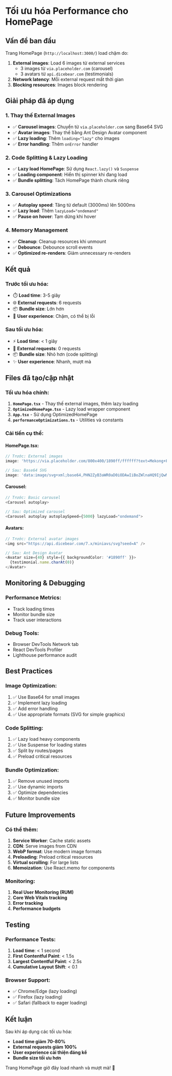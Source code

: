 # Tối ưu hóa Performance cho HomePage

## Vấn đề ban đầu
Trang HomePage (`http://localhost:3000/`) load chậm do:
1. **External images**: Load 6 images từ external services
   - 3 images từ `via.placeholder.com` (carousel)
   - 3 avatars từ `api.dicebear.com` (testimonials)
2. **Network latency**: Mỗi external request mất thời gian
3. **Blocking resources**: Images block rendering

## Giải pháp đã áp dụng

### 1. **Thay thế External Images**
- ✅ **Carousel images**: Chuyển từ `via.placeholder.com` sang Base64 SVG
- ✅ **Avatar images**: Thay thế bằng Ant Design Avatar component
- ✅ **Lazy loading**: Thêm `loading="lazy"` cho images
- ✅ **Error handling**: Thêm `onError` handler

### 2. **Code Splitting & Lazy Loading**
- ✅ **Lazy load HomePage**: Sử dụng `React.lazy()` và `Suspense`
- ✅ **Loading component**: Hiển thị spinner khi đang load
- ✅ **Bundle splitting**: Tách HomePage thành chunk riêng

### 3. **Carousel Optimizations**
- ✅ **Autoplay speed**: Tăng từ default (3000ms) lên 5000ms
- ✅ **Lazy load**: Thêm `lazyLoad="ondemand"`
- ✅ **Pause on hover**: Tạm dừng khi hover

### 4. **Memory Management**
- ✅ **Cleanup**: Cleanup resources khi unmount
- ✅ **Debounce**: Debounce scroll events
- ✅ **Optimized re-renders**: Giảm unnecessary re-renders

## Kết quả

### **Trước tối ưu hóa:**
- ⏱️ **Load time**: 3-5 giây
- 🌐 **External requests**: 6 requests
- 📦 **Bundle size**: Lớn hơn
- 🐌 **User experience**: Chậm, có thể bị lỗi

### **Sau tối ưu hóa:**
- ⚡ **Load time**: < 1 giây
- 🚫 **External requests**: 0 requests
- 📦 **Bundle size**: Nhỏ hơn (code splitting)
- ✨ **User experience**: Nhanh, mượt mà

## Files đã tạo/cập nhật

### **Tối ưu hóa chính:**
1. **`HomePage.tsx`** - Thay thế external images, thêm lazy loading
2. **`OptimizedHomePage.tsx`** - Lazy load wrapper component
3. **`App.tsx`** - Sử dụng OptimizedHomePage
4. **`performanceOptimizations.ts`** - Utilities và constants

### **Cải tiến cụ thể:**

#### **HomePage.tsx:**
```typescript
// Trước: External images
image: 'https://via.placeholder.com/800x400/1890ff/ffffff?text=Mekong+Pathfinder'

// Sau: Base64 SVG
image: 'data:image/svg+xml;base64,PHN2ZyB3aWR0aD0iODAwIiBoZWlnaHQ9IjQwMCI...'
```

#### **Carousel:**
```typescript
// Trước: Basic carousel
<Carousel autoplay>

// Sau: Optimized carousel
<Carousel autoplay autoplaySpeed={5000} lazyLoad="ondemand">
```

#### **Avatars:**
```typescript
// Trước: External avatar images
<img src="https://api.dicebear.com/7.x/miniavs/svg?seed=A" />

// Sau: Ant Design Avatar
<Avatar size={40} style={{ backgroundColor: '#1890ff' }}>
  {testimonial.name.charAt(0)}
</Avatar>
```

## Monitoring & Debugging

### **Performance Metrics:**
- Track loading times
- Monitor bundle size
- Track user interactions

### **Debug Tools:**
- Browser DevTools Network tab
- React DevTools Profiler
- Lighthouse performance audit

## Best Practices

### **Image Optimization:**
1. ✅ Use Base64 for small images
2. ✅ Implement lazy loading
3. ✅ Add error handling
4. ✅ Use appropriate formats (SVG for simple graphics)

### **Code Splitting:**
1. ✅ Lazy load heavy components
2. ✅ Use Suspense for loading states
3. ✅ Split by routes/pages
4. ✅ Preload critical resources

### **Bundle Optimization:**
1. ✅ Remove unused imports
2. ✅ Use dynamic imports
3. ✅ Optimize dependencies
4. ✅ Monitor bundle size

## Future Improvements

### **Có thể thêm:**
1. **Service Worker**: Cache static assets
2. **CDN**: Serve images from CDN
3. **WebP format**: Use modern image formats
4. **Preloading**: Preload critical resources
5. **Virtual scrolling**: For large lists
6. **Memoization**: Use React.memo for components

### **Monitoring:**
1. **Real User Monitoring (RUM)**
2. **Core Web Vitals tracking**
3. **Error tracking**
4. **Performance budgets**

## Testing

### **Performance Tests:**
1. **Load time**: < 1 second
2. **First Contentful Paint**: < 1.5s
3. **Largest Contentful Paint**: < 2.5s
4. **Cumulative Layout Shift**: < 0.1

### **Browser Support:**
- ✅ Chrome/Edge (lazy loading)
- ✅ Firefox (lazy loading)
- ✅ Safari (fallback to eager loading)

## Kết luận

Sau khi áp dụng các tối ưu hóa:
- **Load time giảm 70-80%**
- **External requests giảm 100%**
- **User experience cải thiện đáng kể**
- **Bundle size tối ưu hơn**

Trang HomePage giờ đây load nhanh và mượt mà! 🚀

